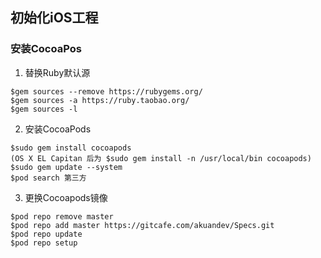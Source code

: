 ## 初始化iOS工程

### 安装CocoaPos
1. 替换Ruby默认源
```
$gem sources --remove https://rubygems.org/
$gem sources -a https://ruby.taobao.org/
$gem sources -l
```
2. 安装CocoaPods
```
$sudo gem install cocoapods
(OS X EL Capitan 后为 $sudo gem install -n /usr/local/bin cocoapods)
$sudo gem update --system
$pod search 第三方
```
3. 更换Cocoapods镜像
```
$pod repo remove master
$pod repo add master https://gitcafe.com/akuandev/Specs.git
$pod repo update
$pod repo setup
```
